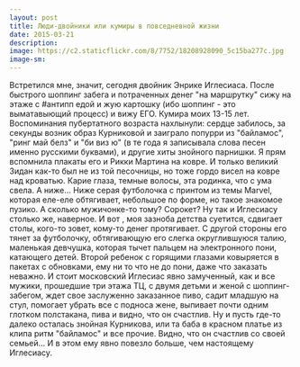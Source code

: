 ```yaml
---
layout: post
title: Люди-двойники или кумиры в повседневной жизни
date: 2015-03-21
description: 
image: https://c2.staticflickr.com/8/7752/18208928090_5c15ba277c.jpg
image-sm: 
---
```

<p>Встретился мне, значит, сегодня двойник Энрике Иглесиаса. После быстрого шоппинг забега и потраченных денег "на маршрутку" сижу на этаже с #антипп едой и жую картошку (ибо шоппинг - это выматавыющий процесс) и вижу ЕГО. Кумира моих 13-15 лет. Воспоминания пубертатного возраста нахлынули: сердце забилось, за секунды возник образ Курниковой и заиграло попурри из "байламос", "ринг май белз" и "би виз ю" (в те года я записывала слова песен именно русскими буквами), и другие хиты знойного парнишки. Я прям вспомнила плакаты его и Рикки Мартина на ковре. И только великий Зидан как-то был не из той песочницы, но тоже гордо висел на ковре над кроватью. Карие глаза, темные волосы, эта родинка, что с ума свела. А ниже... Ниже серая футболочка с принтом из темы Marvel, которая еле-еле обтягивает, небольшое по форме, но такое знакомое пузико. А сколько мужичонке-то тому? Сорокет? Ну так и Иглесиасу столько же, наверное. И вот , моя зазноба детства суетится, сдвигает столы, кого-то зовет, кому-то денег протягивает. С другой стороны его тянет за футболочку, обтягивающую его слегка округлившуюся талию, маленькая девчушка, которая тычет пальцем на электронного пони, катающего детей. Второй ребенок с горящими глазами ковыряется в пакетах с обновками, ему ни то что не до пони, даже что заказать неважно. И стоит московский Иглесиас явно замученный, как и все мужики, прошедшие три этажа ТЦ, с двумя детьми и женой с шоппинг-забегом, ждет свое заслуженно заказанное пиво, садит младшую на стул, помогает убрать все с подноса жене, выпивает почти одним глотком полстакана, пива и видно, что он счастлив. Ну и пусть где-то далеко осталась знойная Курникова, или та баба в красном платье из клипа ритм "байламос" и все прочие. Видно, что он счастлив со своей семьей... И в этом ему явно повезло больше, чем настоящему Иглесиасу. </p>
